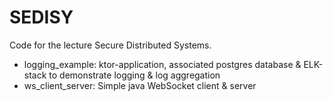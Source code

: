 # SEDISY
Code for the lecture Secure Distributed Systems.
- logging_example: ktor-application, associated postgres database & ELK-stack to demonstrate logging & log aggregation
- ws_client_server: Simple java WebSocket client & server

